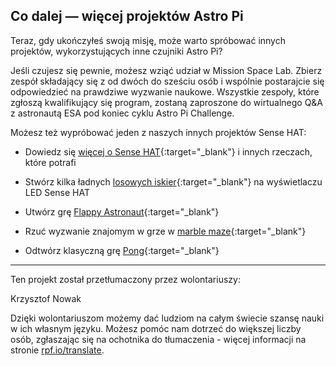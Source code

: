 ## Co dalej — więcej projektów Astro Pi

Teraz, gdy ukończyłeś swoją misję, może warto spróbować innych projektów, wykorzystujących inne czujniki Astro Pi?

Jeśli czujesz się pewnie, możesz wziąć udział w Mission Space Lab. Zbierz zespół składający się z od dwóch do sześciu osób i wspólnie postarajcie się odpowiedzieć na prawdziwe wyzwanie naukowe. Wszystkie zespoły, które zgłoszą kwalifikujący się program, zostaną zaproszone do wirtualnego Q&A z astronautą ESA pod koniec cyklu Astro Pi Challenge.

Możesz też wypróbować jeden z naszych innych projektów Sense HAT:

+ Dowiedz się [więcej o Sense HAT](https://projects.raspberrypi.org/en/projects/getting-started-with-the-sense-hat){:target="_blank"} i innych rzeczach, które potrafi

+ Stwórz kilka ładnych [losowych iskier](https://projects.raspberrypi.org/en/projects/sense-hat-random-sparkles){:target="_blank"} na wyświetlaczu LED Sense HAT

+ Utwórz grę [Flappy Astronaut](https://projects.raspberrypi.org/en/projects/flappy-astronaut){:target="_blank"}

+ Rzuć wyzwanie znajomym w grze w [marble maze](https://projects.raspberrypi.org/en/projects/sense-hat-marble-maze){:target="_blank"}

+ Odtwórz klasyczną grę [Pong](https://projects.raspberrypi.org/en/projects/sense-hat-pong){:target="_blank"}

***

Ten projekt został przetłumaczony przez wolontariuszy:

Krzysztof Nowak

Dzięki wolontariuszom możemy dać ludziom na całym świecie szansę nauki w ich własnym języku. Możesz pomóc nam dotrzeć do większej liczby osób, zgłaszając się na ochotnika do tłumaczenia - więcej informacji na stronie [rpf.io/translate](https://rpf.io/translate).